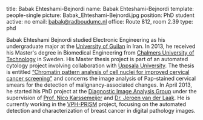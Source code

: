 title: Babak Ehteshami-Bejnordi
name: Babak Ehteshami-Bejnordi
template: people-single
picture: Babak_Ehteshami-Bejnordi.jpg
position: PhD student
active: no
email: babak@radboudumc.nl
office: Route 812, room 2.39
type: phd

Babak Ehteshami Bejnordi studied Electronic Engineering as his undergraduate major at the <a href="https://www.guilan.ac.ir/en/">University of Guilan</a> in Iran. In 2013, he received his Master's degree in Biomedical Engineering from <a href="http://www.chalmers.se/en/">Chalmers University of Technology</a> in Sweden. His Master thesis project is part of an automated cytology project involving collaboration with <a href="http://www.uu.se/en">Uppsala University</a>. The thesis is entitled <a href="http://studentarbeten.chalmers.se/publication/178883-chromatin-pattern-analysis-of-cell-nuclei-for-improved-cervical-cancer-screening">“Chromatin pattern analysis of cell nuclei for improved cervical cancer screening”</a> and concerns the image analysis of Pap-stained cervical smears for the detection of malignancy-associated changes. In April 2013, he started his PhD project at the <a href="http://diagnijmegen.nl">Diagnostic Image Analysis Group</a> under the supervision of <a href="http://diagnijmegen.nl/index.php/Person?name=Nico_Karssemeijer">Prof. Nico Karssemeijer</a> and <a href="http://diagnijmegen.nl/index.php/Person?name=Jeroen_van_der_Laak">Dr. Jeroen van der Laak</a>. He is currently working in the <a href="http://vph-prism.eu/home/"> VPH-PRISM</a> project, focusing on the automated detection and characterization of breast cancer in digital pathology images.